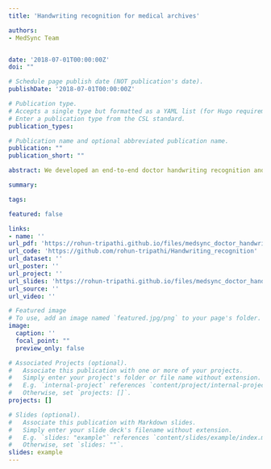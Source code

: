 ```yaml
---
title: 'Handwriting recognition for medical archives'

authors:
- MedSync Team


date: '2018-07-01T00:00:00Z'
doi: ""

# Schedule page publish date (NOT publication's date).
publishDate: '2018-07-01T00:00:00Z'

# Publication type.
# Accepts a single type but formatted as a YAML list (for Hugo requirements).
# Enter a publication type from the CSL standard.
publication_types: 

# Publication name and optional abbreviated publication name.
publication: ""
publication_short: ""

abstract: We developed an end-to-end doctor handwriting recognition and indexing engine for Weill Medical College using a CRNN.

summary: 

tags:

featured: false

links:
- name: ''
url_pdf: 'https://rohun-tripathi.github.io/files/medsync_doctor_handwriting.pdf'
url_code: 'https://github.com/rohun-tripathi/Handwriting_recognition'
url_dataset: ''
url_poster: ''
url_project: ''
url_slides: 'https://rohun-tripathi.github.io/files/medsync_doctor_handwriting.pdf'
url_source: ''
url_video: ''

# Featured image
# To use, add an image named `featured.jpg/png` to your page's folder. 
image:
  caption: ''
  focal_point: ""
  preview_only: false

# Associated Projects (optional).
#   Associate this publication with one or more of your projects.
#   Simply enter your project's folder or file name without extension.
#   E.g. `internal-project` references `content/project/internal-project/index.md`.
#   Otherwise, set `projects: []`.
projects: []

# Slides (optional).
#   Associate this publication with Markdown slides.
#   Simply enter your slide deck's filename without extension.
#   E.g. `slides: "example"` references `content/slides/example/index.md`.
#   Otherwise, set `slides: ""`.
slides: example
---
```

